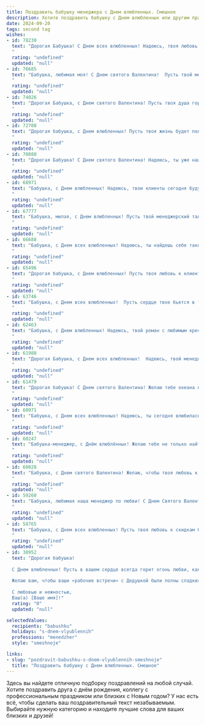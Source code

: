 ```yaml
---
title: Поздравить бабушку менеджера с Днем влюбленных. Смешное
description: Хотите поздравить бабушку с Днем влюбленных или другим праздником? Наш ИИ создаст незабываемое поздравление, а вы обязательно выделитесь среди других.  
date: 2024-09-20
tags: second tag
wishes:
- id: 78230
  text: "Дорогая Бабушка! С Днем всех влюбленных! Надеюсь, твоя любовь к скидкам и распродажам в этом году особенно сильна! 😉 Пусть твой менеджерский талант приносит тебе удачу, а сердце – только радость! ❤️
  "
  rating: "undefined"
  updated: "null"
- id: 76685
  text: "Бабушка, любимая моя! С Днем святого Валентина!  Пусть твой менеджерский талант позволит тебе заключить выгодные сделки с любовью и счастьем, а нежность и забота будут твоими самыми верными клиентами! 😉
  "
  rating: "undefined"
  updated: "null"
- id: 74026
  text: "Дорогая Бабушка, с Днем святого Валентина! Пусть твоя душа горит страстью к скидкам в магазинах, а сердце трепещет от любви к новым рецептам. 😜
  "
  rating: "undefined"
  updated: "null"
- id: 72708
  text: "Дорогая бабушка, с Днем влюбленных! Пусть твоя жизнь будет полна нежных чувств, как витрина магазина нижнего белья в сезон распродаж. А любовь, как скидка на любимые духи, пусть будет бесконечной!
  "
  rating: "undefined"
  updated: "null"
- id: 70880
  text: "Дорогая Бабушка! С Днем святого Валентина! Надеюсь, ты уже нашла себе молодого менеджера по любви, который будет тебе дарить валентинки и скидки на романтические ужины! 😉💐
  "
  rating: "undefined"
  updated: "null"
- id: 68971
  text: "Бабушка, с Днем влюбленных! Надеюсь, твои клиенты сегодня будут особенно милы и романтичны, как будто ты их сама \"заколдовала\" своим менеджерским обаянием! 😄
  "
  rating: "undefined"
  updated: "null"
- id: 67777
  text: "Бабушка, милая, с Днем влюбленных! Пусть твой менеджерский талант проявится в любви и нежности, а сделки заключаются с сердечками, а не с клиентами!
  "
  rating: "undefined"
  updated: "null"
- id: 66688
  text: "Бабушка, с Днем всех влюбленных! Надеюсь, ты найдешь себе такого же крутого менеджера, как ты сама! 😉  Пусть твоя жизнь будет полна любви, а ты всегда будешь окружена заботой и вниманием! 🎉❤️
  "
  rating: "undefined"
  updated: "null"
- id: 65496
  text: "Дорогая бабушка, с Днем влюбленных! Пусть твоя любовь к клиентам будет горяча, как кофе по утрам, а скидки для постоянных покупателей - сладким, как ваши любимые пирожки! 😄
  "
  rating: "undefined"
  updated: "null"
- id: 63746
  text: "Бабушка, с Днем всех влюбленных!  Пусть сердце твое бьется в такт скидок на любимые конфеты, а пенсия, как и всегда, будет стабильной и щедрой! 😉💖
  "
  rating: "undefined"
  updated: "null"
- id: 62463
  text: "Бабушка, с Днем влюбленных! Надеюсь, твой роман с любимым креслом и вязанием по-прежнему в разгаре! Пусть этот день будет полон любви, как твои любимые сериалы слезливых мелодрам! 😉💖
  "
  rating: "undefined"
  updated: "null"
- id: 61988
  text: "Дорогая Бабушка, с Днем всех влюбленных!  Надеюсь, твой менеджерский талант поможет тебе найти любовь, как  настоящее выгодное предложение! 😉💖
  "
  rating: "undefined"
  updated: "null"
- id: 61479
  text: "Дорогая бабушка! С Днем святого Валентина! Желаю тебе океана любви, горы конфет и чтобы твой менеджерский талант позволил тебе заключить договор на вечную молодость! 😜❤️
  "
  rating: "undefined"
  updated: "null"
- id: 60971
  text: "Бабушка, с Днем всех влюбленных! Надеюсь, ты сегодня влюбилась в хорошую скидку на любимые булочки! 💖
  "
  rating: "undefined"
  updated: "null"
- id: 60247
  text: "Бабушка-менеджер, с Днём влюблённых! Желаю тебе не только найти новых клиентов и заключить выгодные сделки, но и обрести ту самую любовь, которая сделает твою жизнь ярче и слаще, чем самый сладкий договор! 😉❤️
  "
  rating: "undefined"
  updated: "null"
- id: 60028
  text: "Бабушка, с Днем святого Валентина! Желаю, чтобы твоя любовь к скидкам была взаимна, а сердце билось в ритме выгодных предложений! Пусть любовь к внукам и удачные сделки сделают этот день по-настоящему волшебным! 😉💖
  "
  rating: "undefined"
  updated: "null"
- id: 59260
  text: "Бабушка, любимая наша менеджер по любви! С Днем Святого Валентина! Пусть сердце твоё бьётся в унисон с ритмом самых выгодных предложений, а любовь твоя будет продаваться с 50% скидкой! 😜
  "
  rating: "undefined"
  updated: "null"
- id: 58765
  text: "Бабушка, с Днем всех влюбленных! Пусть твоя любовь к скидкам будет взаимной, а сердце радует лишь выгодные предложения! 😉
  "
  rating: "undefined"
  updated: "null"
- id: 38952
  text: "Дорогая бабушка!
  
  С Днем влюбленных! Пусть в вашем сердце всегда горит огонь любви, как в кофейнике на вашей кухне! Вы же у нас главный менеджер по романтике — ведь именно вы знаете, как согреть душу и смягчить острые углы.
  
  Желаю вам, чтобы ваши «рабочие встречи» с Дедушкой были полны сладких разговоров, как конфеты в его кармане, а ваши проекты по совместному отдыху приносили только радость и положительные эмоции! Пусть в жизни не будет «критических моментов», а только «примеры успеха» на каждом шагу!
  
  С любовью и нежностью,
  Ваш(а) [Ваше имя]!"
  rating: "0"
  updated: "null"

selectedValues:
  recipients: "babushku"
  holidays: "s-dnem-vlyublennih"
  professions: "menedzher"
  style: "smeshnoje"

links:
- slug: "pozdravit-babushku-s-dnem-vlyublennih-smeshnoje"
  title: "Поздравить бабушку с Днем влюбленных. Смешное"
---
```


Здесь вы найдете отличную подборку поздравлений на любой случай. 
Хотите поздравить друга с днём рождения, коллегу с профессиональным праздником или близких с Новым годом? У нас есть всё, чтобы сделать ваш поздравительный текст незабываемым. Выбирайте нужную категорию и находите лучшие слова для ваших близких и друзей!
